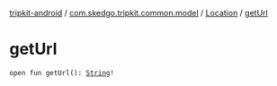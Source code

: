 [tripkit-android](../../index.md) / [com.skedgo.tripkit.common.model](../index.md) / [Location](index.md) / [getUrl](./get-url.md)

# getUrl

`open fun getUrl(): `[`String`](https://kotlinlang.org/api/latest/jvm/stdlib/kotlin/-string/index.html)`!`